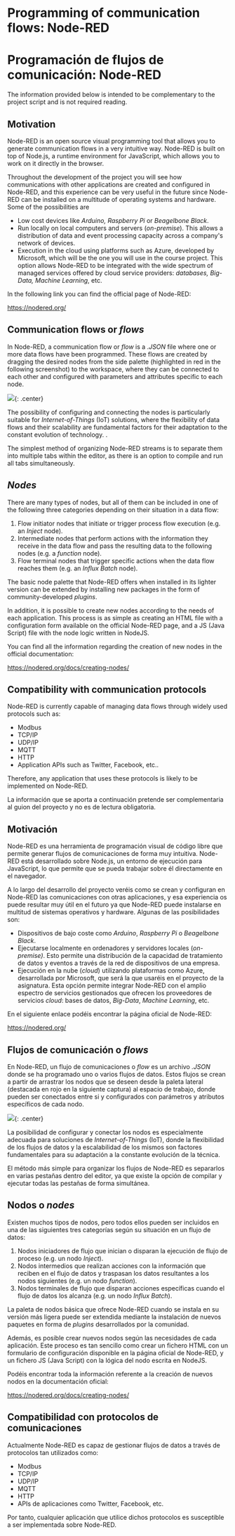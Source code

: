 <!-- multilingual suffix: en, es -->

<!-- [en] -->

# Programming of communication flows: Node-RED

<!-- [es] -->

# Programación de flujos de comunicación: Node-RED 

<!-- [en] -->

The information provided below is intended to be complementary to the project script and is not required reading.
## Motivation

Node-RED is an open source visual programming tool that allows you to generate communication flows in a very intuitive way. Node-RED is built on top of Node.js, a runtime environment for JavaScript, which allows you to work on it directly in the browser.

Throughout the development of the project you will see how communications with other applications are created and configured in Node-RED, and this experience can be very useful in the future since Node-RED can be installed on a multitude of operating systems and hardware. Some of the possibilities are

- Low cost devices like *Arduino, Raspberry Pi* or *Beagelbone Black*.
- Run locally on local computers and servers (*on-premise*). This allows a distribution of data and event processing capacity across a company's network of devices.
- Execution in the cloud using platforms such as Azure, developed by Microsoft, which will be the one you will use in the course project. This option allows Node-RED to be integrated with the wide spectrum of managed services offered by cloud service providers: *databases, Big-Data, Machine Learning*, etc.

In the following link you can find the official page of Node-RED:

<https://nodered.org/>

## Communication flows or *flows*

In Node-RED, a communication flow or *flow* is a .*JSON* file where one or more data flows have been programmed. These flows are created by dragging the desired nodes from the side palette (highlighted in red in the following screenshot) to the workspace, where they can be connected to each other and configured with parameters and attributes specific to each node.

![](img/5_0.png){: .center}


The possibility of configuring and connecting the nodes is particularly suitable for *Internet-of-Things* (IoT) solutions, where the flexibility of data flows and their scalability are fundamental factors for their adaptation to the constant evolution of technology. .

The simplest method of organizing Node-RED streams is to separate them into multiple tabs within the editor, as there is an option to compile and run all tabs simultaneously.

## *Nodes*

There are many types of nodes, but all of them can be included in one of the following three categories depending on their situation in a data flow:

1. Flow initiator nodes that initiate or trigger process flow execution (e.g. an *Inject* node).
1. Intermediate nodes that perform actions with the information they receive in the data flow and pass the resulting data to the following nodes (e.g. a *function* node).
1. Flow terminal nodes that trigger specific actions when the data flow reaches them (e.g. an *Influx Batch* node).

The basic node palette that Node-RED offers when installed in its lighter version can be extended by installing new packages in the form of community-developed *plugins*.

In addition, it is possible to create new nodes according to the needs of each application. This process is as simple as creating an HTML file with a configuration form available on the official Node-RED page, and a JS (Java Script) file with the node logic written in NodeJS.

You can find all the information regarding the creation of new nodes in the official documentation:

<https://nodered.org/docs/creating-nodes/>

## Compatibility with communication protocols

Node-RED is currently capable of managing data flows through widely used protocols such as:

- Modbus
- TCP/IP
- UDP/IP
- MQTT
- HTTP
- Application APIs such as Twitter, Facebook, etc..

Therefore, any application that uses these protocols is likely to be implemented on Node-RED.

<!-- [es] -->

La información que se aporta a continuación pretende ser complementaria al guion del proyecto y no es de lectura obligatoria.

## Motivación

Node-RED es una herramienta de programación visual de código libre que permite generar flujos de comunicaciones de forma muy intuitiva. Node-RED está desarrollado sobre Node.js, un entorno de ejecución para JavaScript, lo que permite que se pueda trabajar sobre él directamente en el navegador.

A lo largo del desarrollo del proyecto veréis como se crean y configuran en Node-RED las comunicaciones con otras aplicaciones, y esa experiencia os puede resultar muy útil en el futuro ya que Node-RED puede instalarse en multitud de sistemas operativos y hardware. Algunas de las posibilidades son:

- Dispositivos de bajo coste como *Arduino*, *Raspberry Pi* o *Beagelbone Black*.
- Ejecutarse localmente en ordenadores y servidores locales (*on-premise)*. Esto permite una distribución de la capacidad de tratamiento de datos y eventos a través de la red de dispositivos de una empresa.
- Ejecución en la nube (*cloud*) utilizando plataformas como Azure, desarrollada por Microsoft, que será la que usaréis en el proyecto de la asignatura. Esta opción permite integrar Node-RED con el amplio espectro de servicios gestionados que ofrecen los proveedores de servicios *cloud*: bases de datos, *Big-Data*, *Machine Learning*, etc. 

En el siguiente enlace podéis encontrar la página oficial de Node-RED:

<https://nodered.org/>

## Flujos de comunicación o *flows*

En Node-RED, un flujo de comunicaciones o *flow* es un archivo *.JSON* donde se ha programado uno o varios flujos de datos. Estos flujos se crean a partir de arrastrar los nodos que se deseen desde la paleta lateral (destacada en rojo en la siguiente captura) al espacio de trabajo, donde pueden ser conectados entre si y configurados con parámetros y atributos específicos de cada nodo.

![](img/5_0.png){: .center}

La posibilidad de configurar y conectar los nodos es especialmente adecuada para soluciones de *Internet-of-Things* (IoT), donde la flexibilidad de los flujos de datos y la escalabilidad de los mismos son factores fundamentales para su adaptación a la constante evolución de la técnica.

El método más simple para organizar los flujos de Node-RED es separarlos en varias pestañas dentro del editor, ya que existe la opción de compilar y ejecutar todas las pestañas de forma simultánea.

## Nodos o *nodes*

Existen muchos tipos de nodos, pero todos ellos pueden ser incluidos en una de las siguientes tres categorías según su situación en un flujo de datos:

1. Nodos iniciadores de flujo que inician o disparan la ejecución de flujo de proceso (e.g. un nodo *Inject*).
1. Nodos intermedios que realizan acciones con la información que reciben en el flujo de datos y traspasan los datos resultantes a los nodos siguientes (e.g. un nodo *function*).
1. Nodos terminales de flujo que disparan acciones específicas cuando el flujo de datos los alcanza (e.g. un nodo *Influx Batch*).

La paleta de nodos básica que ofrece Node-RED cuando se instala en su versión más ligera puede ser extendida mediante la instalación de nuevos paquetes en forma de *plugins* desarrollados por la comunidad.

Además, es posible crear nuevos nodos según las necesidades de cada aplicación. Este proceso es tan sencillo como crear un fichero HTML con un formulario de configuración disponible en la página oficial de Node-RED, y un fichero JS (Java Script) con la lógica del nodo escrita en NodeJS.

Podéis encontrar toda la información referente a la creación de nuevos nodos en la documentación oficial:

<https://nodered.org/docs/creating-nodes/>

## Compatibilidad con protocolos de comunicaciones

Actualmente Node-RED es capaz de gestionar flujos de datos a través de protocolos tan utilizados como:

- Modbus
- TCP/IP
- UDP/IP
- MQTT
- HTTP
- APIs de aplicaciones como Twitter, Facebook, etc.

Por tanto, cualquier aplicación que utilice dichos protocolos es susceptible a ser implementada sobre Node-RED.